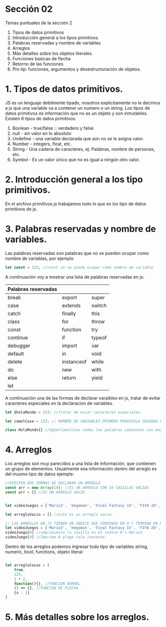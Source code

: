 # Sección 02
Temas puntuales de la sección 2
1. Tipos de datos primitivos
2. Introducción general a los tipos primitivos.
3. Palabras reservadas y nombre de variables
4. Arreglos
5. Más detalles sobre los objetos literales.
6. Funciones basicas de flecha
7. Retorno de las funciones
8. Pro tip: funciones, argumentos y desestructuración de objetos.

# 1. Tipos de datos primitivos.
JS es un lenguaje debilmente tipado, nosotros explicitamente no le decimos a js que una variable va a contener un numero o un string.
Los tipos de datos primitivos es información que no es un objeto y son inmutables.
Existen 6 tipos de datos primitivos:
1. Boolean - true/false :: verdadero y false
2. null - sin valor en lo absoluto
3. Undefine - una variable declarada que aún no se le asigna valor.
4. Number - integers, float, etc.
5. String - Una cadena de caracteres, ej: Palabras, nombre de personas, etc.
6. Symbol - Es un valor único que no es igual a ningún otro valor.

# 2. Introducción general a los tipo primitivos.
En el archivo primitivos.js trabajamos todo lo que es los tipo de datos primitivos de js.

# 3. Palabras reservadas y nombre de variables.
Las palabras reservadas son palabras que no se pueden ocupar como nombre de variablas, por ejemplo 
```js
let const = 123; //const no se puede ocupar como nombre de variable
```
A continuación voy a mostrar una lista de palabras reservadas en js:

|Palabras reservadas|||
|-------|--------|------------|
|break|export|super|
|case|extends|switch|
|catch|finally|this|
|class|for|throw|
|const|function|try
|continue|if|typeof
|debugger|import|var
|default|in|void
|delete|instanceof|while
|do|new|with
|else|return|yield
|let||

A continuación una de las formas de declarar varaibles en js, tratar de evitar caracteres especiales en la declaracion de variables.

```js
let $holaMundo = 123; //tratar de eviar caracteres especiales.

let camelCase = 123; // NOMBRE DE VARIABLES PRIMERA MINUSCULA SEGUNDA PALABRA MAYUSCUAL

class HolaMundo{} //UpperCamelCase todas las palabras comienzan con mayusculas

```

# 4. Arreglos
Los arreglos son muy parecidos a una lista de información, que contienen un grupo de elementos.
Usualmente esa información dentro del arreglo es del musmo tipo de datos ejemple:
```js
//EXISTEN DOS FORMAS DE DECLARAR UN ARREGLO
const arr = new Array(10); //ES UN ARREGLO CON 10 CASILLAS VACIAS
const arr = [] //ES UN ARREGLO VACIO


let videoJuegos = ['Mario3', 'megaman', 'Final Fantasy IX', 'FIFA 20', 'A plage tale inocent'] // cuando vemos una declaracion de varaibles que comienze con [ y termine con ] es porque estamos tratando con un arreglo

let arregloVacio = [] //esto es un arreglo vacio.

// LOS ARREGLOS EN JS TIENEN UN INDICE QUE COMIENZA EN 0 Y TERMINA EN N (DEPENDIENDO DE CUANTAS CASILAS TIENE) POR EJEMPLO
let videoJuegos = ['Mario3', 'megaman', 'Final Fantasy IX', 'FIFA 20', 'A plage tale inocent'] // TIENE UN INDICE QUE COMIENZA EN 0 Y TERMINA EN 4, Y EL ARREGLO TIENE 5 ELEMENTOS
videoJuego[0] //imprimimios la casilla en el indice 0 = Mario3
videoJuego[4] //Imprime A plage tale inocente
```

Dentro de los arreglos podemos ingresar todo tipo de variables string, numeric, bool, functions, objeto literal:
```js

let arregloCosas = [
    true,
    123,
    1 + 2,
    function(){}, //FUNCION NORMAL
    () => {}, //FUNCION DE FLECHA
    {a : 1}
]

```

# 5. Más detalles sobre los arreglos.
